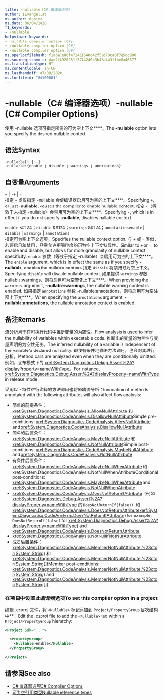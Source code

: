 ```yaml
---
title: -nullable（C# 编译器选项）
author: IEvangelist
ms.author: dapine
ms.date: 06/04/2020
f1_keywords:
- /nullable
helpviewer_keywords:
- nullable compiler option [C#]
- /nullable compiler option [C#]
- -nullable compiler option [C#]
ms.openlocfilehash: f1aba7e08f472411640d42f51d78ca6f7e5cc900
ms.sourcegitcommit: 4ad2f8920251f3744240c3b42a443ffbe0a46577
ms.translationtype: HT
ms.contentlocale: zh-CN
ms.lasthandoff: 07/08/2020
ms.locfileid: "86100881"
---
```

# <a name="-nullable-c-compiler-options"></a><span data-ttu-id="066ce-102">-nullable（C# 编译器选项）</span><span class="sxs-lookup"><span data-stu-id="066ce-102">-nullable (C# Compiler Options)</span></span>

<span data-ttu-id="066ce-103">使用 -nullable 选项可指定所需的可为空上下文\*\*\*\*。</span><span class="sxs-lookup"><span data-stu-id="066ce-103">The **-nullable** option lets you specify the desired nullable context.</span></span>

## <a name="syntax"></a><span data-ttu-id="066ce-104">语法</span><span class="sxs-lookup"><span data-stu-id="066ce-104">Syntax</span></span>

```console
-nullable[+ | -]
-nullable:{enable | disable | warnings | annotations}
```

## <a name="arguments"></a><span data-ttu-id="066ce-105">自变量</span><span class="sxs-lookup"><span data-stu-id="066ce-105">Arguments</span></span>

<span data-ttu-id="066ce-106">`+` &#124; `-`</span><span class="sxs-lookup"><span data-stu-id="066ce-106">`+` &#124; `-`</span></span>  
<span data-ttu-id="066ce-107">指定 `+` 或仅指定 -nullable 会使编译器启用可为空的上下文\*\*\*\*。</span><span class="sxs-lookup"><span data-stu-id="066ce-107">Specifying `+`, or just **-nullable**, causes the compiler to enable nullable context.</span></span> <span data-ttu-id="066ce-108">指定 `-`（等效于未指定 -nullable）会禁用可为空的上下文\*\*\*\*。</span><span class="sxs-lookup"><span data-stu-id="066ce-108">Specifying `-`, which is in effect if you do not specify **-nullable**, disables nullable context.</span></span>

<span data-ttu-id="066ce-109">`enable` &#124；`disable` &#124；`warnings` &#124；`annotations`</span><span class="sxs-lookup"><span data-stu-id="066ce-109">`enable` &#124; `disable` &#124; `warnings` &#124; `annotations`</span></span>  
<span data-ttu-id="066ce-110">指定可为空上下文选项。</span><span class="sxs-lookup"><span data-stu-id="066ce-110">Specifies the nullable context option.</span></span> <span data-ttu-id="066ce-111">与 `+` 或 `-` 类似，若要启用和禁用，只需允许更细粒度的可为空上下文特异性。</span><span class="sxs-lookup"><span data-stu-id="066ce-111">Similar to `+` or `-`, to enable and disable, but allows for more granularity of nullable context specificity.</span></span> <span data-ttu-id="066ce-112">`enable` 参数（等效于指定 -nullable）会启用可为空的上下文\*\*\*\*。</span><span class="sxs-lookup"><span data-stu-id="066ce-112">The `enable` argument, which is in effect the same as if you specify **-nullable**, enables the nullable context.</span></span> <span data-ttu-id="066ce-113">指定 `disable` 将禁用可为空上下文。</span><span class="sxs-lookup"><span data-stu-id="066ce-113">Specifying `disable` will disable nullable context.</span></span> <span data-ttu-id="066ce-114">如果提供 `warnings` 参数 -nullable:warnings，则将启用可为空警告上下文\*\*\*\*。</span><span class="sxs-lookup"><span data-stu-id="066ce-114">When providing the `warnings` argument, **-nullable:warnings**, the nullable warning context is enabled.</span></span> <span data-ttu-id="066ce-115">如果指定 `annotations` 参数 -nullable:annotations，则将启用可为空注释上下文\*\*\*\*。</span><span class="sxs-lookup"><span data-stu-id="066ce-115">When specifying the `annotations` argument, **-nullable:annotations**, the nullable annotation context is enabled.</span></span>

## <a name="remarks"></a><span data-ttu-id="066ce-116">备注</span><span class="sxs-lookup"><span data-stu-id="066ce-116">Remarks</span></span>

<span data-ttu-id="066ce-117">流分析用于在可执行代码中推断变量的为空性。</span><span class="sxs-lookup"><span data-stu-id="066ce-117">Flow analysis is used to infer the nullability of variables within executable code.</span></span> <span data-ttu-id="066ce-118">推断出的变量的为空性与变量声明的为空性无关。</span><span class="sxs-lookup"><span data-stu-id="066ce-118">The inferred nullability of a variable is independent of the variable's declared nullability.</span></span> <span data-ttu-id="066ce-119">即使有条件地省略方法调用，也会对其进行分析。</span><span class="sxs-lookup"><span data-stu-id="066ce-119">Method calls are analyzed even when they are conditionally omitted.</span></span> <span data-ttu-id="066ce-120">例如，发布模式下的 <xref:System.Diagnostics.Debug.Assert%2A?displayProperty=nameWithType>。</span><span class="sxs-lookup"><span data-stu-id="066ce-120">For instance, <xref:System.Diagnostics.Debug.Assert%2A?displayProperty=nameWithType> in release mode.</span></span>

<span data-ttu-id="066ce-121">采用以下特性进行注释的方法调用也将影响流分析：</span><span class="sxs-lookup"><span data-stu-id="066ce-121">Invocation of methods annotated with the following attributes will also affect flow analysis:</span></span>

- <span data-ttu-id="066ce-122">简单的前提条件：<xref:System.Diagnostics.CodeAnalysis.AllowNullAttribute> 和 <xref:System.Diagnostics.CodeAnalysis.DisallowNullAttribute></span><span class="sxs-lookup"><span data-stu-id="066ce-122">Simple pre-conditions: <xref:System.Diagnostics.CodeAnalysis.AllowNullAttribute> and <xref:System.Diagnostics.CodeAnalysis.DisallowNullAttribute></span></span>
- <span data-ttu-id="066ce-123">简单的后置条件：<xref:System.Diagnostics.CodeAnalysis.MaybeNullAttribute> 和 <xref:System.Diagnostics.CodeAnalysis.NotNullAttribute></span><span class="sxs-lookup"><span data-stu-id="066ce-123">Simple post-conditions: <xref:System.Diagnostics.CodeAnalysis.MaybeNullAttribute> and <xref:System.Diagnostics.CodeAnalysis.NotNullAttribute></span></span>
- <span data-ttu-id="066ce-124">有条件后置条件：<xref:System.Diagnostics.CodeAnalysis.MaybeNullWhenAttribute> 和 <xref:System.Diagnostics.CodeAnalysis.NotNullWhenAttribute></span><span class="sxs-lookup"><span data-stu-id="066ce-124">Conditional post-conditions: <xref:System.Diagnostics.CodeAnalysis.MaybeNullWhenAttribute> and <xref:System.Diagnostics.CodeAnalysis.NotNullWhenAttribute></span></span>
- <span data-ttu-id="066ce-125"><xref:System.Diagnostics.CodeAnalysis.DoesNotReturnIfAttribute>（例如 <xref:System.Diagnostics.Debug.Assert%2A?displayProperty=nameWithType> 的 `DoesNotReturnIf(false)`）和 <xref:System.Diagnostics.CodeAnalysis.DoesNotReturnAttribute></span><span class="sxs-lookup"><span data-stu-id="066ce-125"><xref:System.Diagnostics.CodeAnalysis.DoesNotReturnIfAttribute> (for example, `DoesNotReturnIf(false)` for <xref:System.Diagnostics.Debug.Assert%2A?displayProperty=nameWithType>) and <xref:System.Diagnostics.CodeAnalysis.DoesNotReturnAttribute></span></span>
- <xref:System.Diagnostics.CodeAnalysis.NotNullIfNotNullAttribute>
- <span data-ttu-id="066ce-126">成员后置条件：<xref:System.Diagnostics.CodeAnalysis.MemberNotNullAttribute.%23ctor(System.String)> 和 <xref:System.Diagnostics.CodeAnalysis.MemberNotNullAttribute.%23ctor(System.String[])></span><span class="sxs-lookup"><span data-stu-id="066ce-126">Member post-conditions: <xref:System.Diagnostics.CodeAnalysis.MemberNotNullAttribute.%23ctor(System.String)> and <xref:System.Diagnostics.CodeAnalysis.MemberNotNullAttribute.%23ctor(System.String[])></span></span>

### <a name="to-set-this-compiler-option-in-a-project"></a><span data-ttu-id="066ce-127">在项目中设置此编译器选项</span><span class="sxs-lookup"><span data-stu-id="066ce-127">To set this compiler option in a project</span></span>

<span data-ttu-id="066ce-128">编辑 .csproj 文件，将 `<Nullable>` 标记添加到 `Project/PropertyGroup` 层次结构中\*\*：</span><span class="sxs-lookup"><span data-stu-id="066ce-128">Edit the *.csproj* file to add the `<Nullable>` tag within a `Project/PropertyGroup` hierarchy:</span></span>

```xml
<Project Sdk="...">

  <PropertyGroup>
    <Nullable>enable</Nullable>
  </PropertyGroup>

</Project>
```

## <a name="see-also"></a><span data-ttu-id="066ce-129">请参阅</span><span class="sxs-lookup"><span data-stu-id="066ce-129">See also</span></span>

- [<span data-ttu-id="066ce-130">C# 编译器选项</span><span class="sxs-lookup"><span data-stu-id="066ce-130">C# Compiler Options</span></span>](./index.md)
- [<span data-ttu-id="066ce-131">可为空引用类型</span><span class="sxs-lookup"><span data-stu-id="066ce-131">Nullable reference types</span></span>](../../nullable-references.md)
